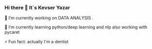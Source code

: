 ### Hi there 👋 It`s Kevser Yazar
 🔭 I’m currently working on DATA ANALYSIS .
 
 🌱 I’m currently learning python/deep learning and nlp also working with pycaret 
 
 ⚡ Fun fact: actually I'm a dentist 
 
<!--
**KevserYazar/KevserYazar** is a ✨ _special_ ✨ repository because its `README.md` (this file) appears on your GitHub profile.

Here are some ideas to get you started:

- 🔭 I’m currently working on DATA ANALYSIS ...
- 🌱 I’m currently learning ...
- 👯 I’m looking to collaborate on ...
- 🤔 I’m looking for help with ...
- 💬 Ask me about ...
- 📫 How to reach me: ...
- 😄 Pronouns: ...
- ⚡ Fun fact: ...
-->
